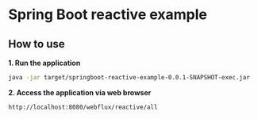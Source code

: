 # Spring Boot reactive example

## How to use
**1. Run the application**

```bash
java -jar target/springboot-reactive-example-0.0.1-SNAPSHOT-exec.jar
```

**2. Access the application via web browser**

```
http://localhost:8080/webflux/reactive/all
```